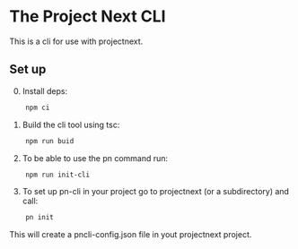 # The Project Next CLI
This is a cli for use with projectnext. 

## Set up
0. Install deps:
```bash
    npm ci
```

1. Build the cli tool using tsc:
```bash
    npm run buid
```

2. To be able to use the pn command run:
```bash
    npm run init-cli
```

3. To set up pn-cli in your project go to projectnext (or a subdirectory) and call:
```bash
    pn init
```

This will create a pncli-config.json file in yout projectnext project.